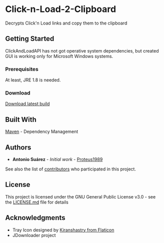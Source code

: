 # Click-n-Load-2-Clipboard
Decrypts Click'n Load links and copy them to the clipboard

## Getting Started

ClickAndLoadAPI has not got operative system dependencies, but created GUI is working only for Microsoft Windows systems.

### Prerequisites

At least, JRE 1.8 is needed.

### Download

[Download latest build](https://github.com/Proteus1989/Click-n-Load-2-Clipboard/releases/latest)

## Built With

[Maven](https://maven.apache.org/) - Dependency Management

## Authors

* **Antonio Suárez** - *Initial work* - [Proteus1989](https://github.com/Proteus1989)

See also the list of [contributors](https://github.com/Proteus1989/Click-n-Load-2-Clipboard/contributors) who participated in this project.

## License

This project is licensed under the GNU General Public License v3.0 - see the [LICENSE.md](LICENSE.md) file for details

## Acknowledgments

* Tray Icon designed by [Kiranshastry from Flaticon](https://www.flaticon.com/free-icon/drag_1612794)
* JDownloader project
